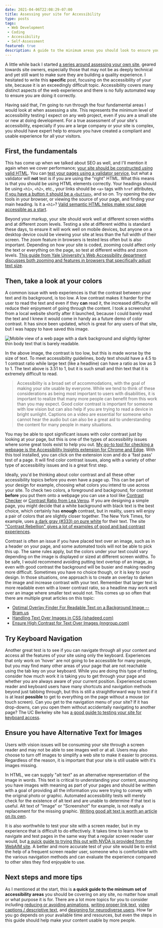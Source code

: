 ```yaml
---
date: 2021-04-06T22:08:29-07:00
title: Assessing your site for Accessibility
type: posts
tags:
 - Web Development
 - Coding
 - Accessibility
 - Self-Assessment
featured: true
description: A guide to the minimum areas you should look to ensure your site is usable by everyone.
---
```


A little while back I started [a series around assessing your own site](/blog/site-assessments/),
geared towards site owners, especially those that may not be as deeply
technical and yet still want to make sure they are building a quality
experience. I hesitated to write this **specific** post, focusing on the
accessibility of your site, because it is an exceedingly difficult
topic. Accessibility covers many distinct aspects of the web experience
and there is no fully automated way to ensure you are doing it
correctly.

Having said that, I'm going to run through the four fundamental areas I
would look at when assessing a site. This represents the minimum level
of accessibility testing I expect on any web project, even if you are a
small site or new at doing development. For a true assessment of your
site's accessibility, especially if you are a large company or your site
is complex, you should have expert help to ensure you have created a
compliant and usable experience for all your visitors.

## First, the fundamentals

This has come up when we talked about SEO as well, and I'll mention it
again when we cover performance; [your site should be constructed using
valid
HTML](/blog/assessing-your-site-for-seo/#valid-html).
You can [test your pages using a validator
service](https://validator.w3.org/), but what a validator will **not**
test is if you are using the "right" HTML. What this means is that you
should be using HTML elements correctly. Your headings should be using
`<h1>`, `<h2>`, etc., your links should be `<a>` tags with `href`
attributes, [if you have a button it should be a
`<button>`](https://marcysutton.com/links-vs-buttons-in-modern-web-applications),
and so on. Try opening the dev tools in your browser, or viewing the
source of your page, and finding your main heading. Is it a `<h1>`?
[Valid semantic HTML helps make your page accessible as a
start](https://developer.mozilla.org/en-US/docs/Learn/Accessibility/HTML).

Beyond your markup, your site should work well at different screen
widths and at different zoom levels. Testing a site at different widths
is standard these days, to ensure it will work well on mobile devices,
but anyone on a desktop device could be viewing your site at less than
the full width of their screen. The zoom feature in browsers is tested
less often but is also important. Depending on how your site is coded,
zooming could affect only the text or everything on the page, so test at
different widths and zoom levels. [This guide from Yale University's Web
Accessibility department discusses both zooming and features in browsers
that specifically adjust text
size](https://usability.yale.edu/web-accessibility/articles/zoom-resizing-text).

## Then, take a look at your colors

A common issue with web experiences is that the contrast between your
text and its background, is too low. A low contrast makes it harder for
the user to read the text and even if they **can** read it, the
increased difficulty will reduce their enjoyment of going through the
content. I took a screenshot from a local website shortly after it
launched, because I could barely read the text and I knew it would come
in handy as a future demo of color contrast. It has since been updated,
which is great for any users of that site, but I was happy to have saved
this image.

![Mobile view of a web page with a dark background and slightly lighter
thin body text that is barely readable.](/images/AlesAndTails.jpg)

In the above image, the contrast is too low, but this is made worse by
the size of text. To meet accessibility guidelines, body text should
have a 4.5 to 1 contrast ratio while large text (like a headline) can
have a ratio as low as 3 to 1. The text above is 3.51 to 1, but it is
such small and thin text that it is extremely difficult to read.

> Accessibility is a broad set of accommodations, with the goal of
> making your site usable by everyone. While we tend to think of these
> considerations as being most important to users with disabilities, it
> is important to realize that many more people can benefit from this
> work than you may expect. Good color contrast is important for someone
> with low vision but can also help if you are trying to read a device
> in bright sunlight. Captions on a video are essential for someone who
> cannot hear the audio but can also be a great aid to understanding the
> content for many people in many situations.

You may be able to spot significant issues with color contrast just by
looking at your page, but this is one of the types of accessibility
issues where some great tools exist to help you out. [My go-to tool for
checking a webpage is the Accessibility Insights extension for Chrome
and Edge](https://accessibilityinsights.io/docs/en/web/overview/). With
this tool installed, you can click on the extension icon and do a 'fast
pass' test of a page. It will find color contrast issues, along with a
variety of other type of accessibility issues and is a great first step.

Ideally, you'd be thinking about color contrast and all these other
accessibility topics before you even have a page up. This can be part of
your design for example, choosing what colors you intend to use across
your site. To check two colors, a foreground and background, for
contrast **before** you put them onto a webpage you can use a tool like
[Contrast Checker](https://contrastchecker.com/) or [Contrast Ratio from
Lea Verou](https://contrast-ratio.com/). If you are designing a simple
page, you might decide that a white background with black text is the
best choice, which certainly has **enough** contrast, but in reality,
users will enjoy a pair of colors that are slightly closer together. The
New York Times, for example, uses [a dark gray (\#333) on pure
white](https://contrast-ratio.com/#white-on-%23333) for their text. The
site ["Contrast Rebellion" gives a lot of examples of good and bad
contrast experiences](https://contrastrebellion.com/).

Contrast is often an issue if you have placed text over an image, such
as in a header on your page, and some automated tools will not be able
to pick this up. The same rules apply, but the colors under your text
could vary depending on the image is displayed or sized at different
screen widths. To be safe, I would recommend avoiding putting text
overtop of an image, as even with good contrast the background will be
busier and making reading more difficult. Sometimes you have no choice
though, or it is key to your design. In those situations, one approach
is to create an overlay to darken the image and increase contrast with
your text. Remember that larger text is more readable even with a lower
contrast ratio, so a headline may work well over an image where smaller
text would not. This comes up so often that there are multiple great
articles on this topic:

- [Optimal Overlay Finder For Readable Text on a Background Image --
  Bram.us](https://www.bram.us/2021/01/06/optimal-overlay-finder-for-readable-text-on-a-background-image/)
- [Handling Text Over Images in CSS
  (ishadeed.com)](https://ishadeed.com/article/handling-text-over-image-css/)
- [Ensure High Contrast for Text Over Images
  (nngroup.com)](https://www.nngroup.com/articles/text-over-images/)

## Try Keyboard Navigation

Another great test is to see if you can navigate through all your
content and access all the features of your site using only the
keyboard. Experiences that only work on 'hover' are not going to be
accessible for many people, but you may find many other areas of your
page that are not reachable using the tab key on your keyboard. While
you are doing this type of testing, consider how much work it is taking
you to get through your page and whether you are always aware of your
current position. Experienced screen reader and keyboard users have many
shortcuts and navigation methods beyond just tabbing through, but this
is still a straightforward way to test if it is at least **possible** to
get to everything on the page without a mouse (or touch screen). Can you
get to the navigation menu of your site? If it has drop-downs, can you
open them without accidentally navigating to another page? The UC
Berkeley site has [a good guide to testing your site for keyboard
access](https://webaccess.berkeley.edu/resources/tips-and-how-tos/how-do-keyboard-testing).

## Ensure you have Alternative Text for Images

Users with vision issues will be consuming your site through a screen
reader and may not be able to see images well or at all. Users may also
choose to turn off images to simplify a web site to make it easier to
process. Regardless of the reason, it is important that your site is
still usable with it's images missing.

In HTML, we can supply "alt text" as an alternative representation of
the image in words. This text is critical to understanding your content,
assuming you have images with meaning as part of your pages and should
be written with a goal of providing all the information you were trying
to convey with the original photo or graphic. Automated accessibility
tests will merely check for the existence of alt text and are unable to
determine if that text is useful. Alt text of "Image" or "Screenshot"
for example, is not really a replacement for the missing graphic.
[Writing good alt text is worth an article on its
own](https://www.deque.com/blog/great-alt-text-introduction/).

It is also worthwhile to test your site with a screen reader, but in my
experience that is difficult to do effectively. It takes time to learn
how to navigate and test pages in the same way that a regular screen
reader user would, but [a quick guide to trying this out with NVDA is
provided from the WebAIM site](https://webaim.org/articles/nvda/). A
better and more accurate test of your site would be to enlist the help
of a frequent screen reader user, someone who is comfortable with the
various navigation methods and can evaluate the experience compared to
other sites they find enjoyable to use.

## Next steps and more tips

As I mentioned at the start, this is **a quick guide to the minimum set
of accessibility areas** you should be covering on any site, no matter
how small or what purpose it is for. There are a lot more topics for you
to consider including [reducing or avoiding
animations](https://www.thinkcompany.com/blog/leverage-reduced-motion-for-more-accessible-web-animation/),
[writing proper link text](https://accessibility.psu.edu/linktext/),
[video captions / descriptive
text](https://www.washington.edu/accessibility/videos/), and [designing
for neurodiverse
users](https://www.editorx.com/shaping-design/article/what-is-neurodiversity-in-web-design).
How far you go depends on your available time and resources, but even
the steps in this guide should help make your content usable by more
people.
